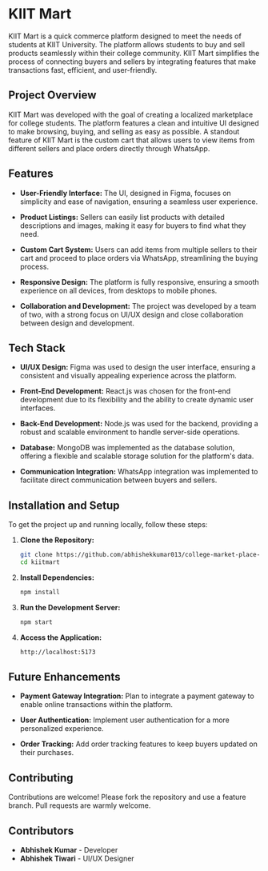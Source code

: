# KIIT Mart

KIIT Mart is a quick commerce platform designed to meet the needs of students at KIIT University. The platform allows students to buy and sell products seamlessly within their college community. KIIT Mart simplifies the process of connecting buyers and sellers by integrating features that make transactions fast, efficient, and user-friendly.

## Project Overview

KIIT Mart was developed with the goal of creating a localized marketplace for college students. The platform features a clean and intuitive UI designed to make browsing, buying, and selling as easy as possible. A standout feature of KIIT Mart is the custom cart that allows users to view items from different sellers and place orders directly through WhatsApp.

## Features

- **User-Friendly Interface:** The UI, designed in Figma, focuses on simplicity and ease of navigation, ensuring a seamless user experience.
  
- **Product Listings:** Sellers can easily list products with detailed descriptions and images, making it easy for buyers to find what they need.

- **Custom Cart System:** Users can add items from multiple sellers to their cart and proceed to place orders via WhatsApp, streamlining the buying process.

- **Responsive Design:** The platform is fully responsive, ensuring a smooth experience on all devices, from desktops to mobile phones.

- **Collaboration and Development:** The project was developed by a team of two, with a strong focus on UI/UX design and close collaboration between design and development.

## Tech Stack

- **UI/UX Design:** Figma was used to design the user interface, ensuring a consistent and visually appealing experience across the platform.

- **Front-End Development:** React.js was chosen for the front-end development due to its flexibility and the ability to create dynamic user interfaces.

- **Back-End Development:** Node.js was used for the backend, providing a robust and scalable environment to handle server-side operations.

- **Database:** MongoDB was implemented as the database solution, offering a flexible and scalable storage solution for the platform's data.

- **Communication Integration:** WhatsApp integration was implemented to facilitate direct communication between buyers and sellers.

## Installation and Setup

To get the project up and running locally, follow these steps:

1. **Clone the Repository:**
   ```bash
   git clone https://github.com/abhishekkumar013/college-market-place-frontend/
   cd kiitmart
2. **Install Dependencies:**
   ```bash
   npm install
3. **Run the Development Server:**
   ```bash
   npm start
4. **Access the Application:**
   ```bash
   http://localhost:5173


## Future Enhancements

* **Payment Gateway Integration:** Plan to integrate a payment gateway to enable online transactions within the platform.
    
* **User Authentication:** Implement user authentication for a more personalized experience.
    
* **Order Tracking:** Add order tracking features to keep buyers updated on their purchases.

## Contributing

Contributions are welcome! Please fork the repository and use a feature branch. Pull requests are warmly welcome.

## Contributors

* **Abhishek Kumar** - Developer
* **Abhishek Tiwari** - UI/UX Designer

